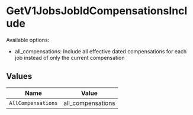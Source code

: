 # GetV1JobsJobIdCompensationsInclude

Available options:
- all_compensations: Include all effective dated compensations for each job instead of only the current compensation


## Values

| Name               | Value              |
| ------------------ | ------------------ |
| `AllCompensations` | all_compensations  |